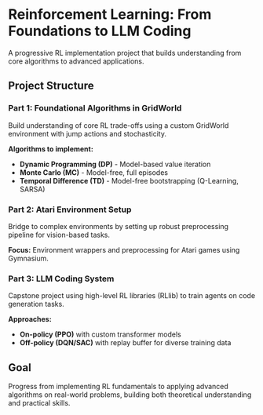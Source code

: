 # Reinforcement Learning: From Foundations to LLM Coding

A progressive RL implementation project that builds understanding from core algorithms to advanced applications.

## Project Structure

### Part 1: Foundational Algorithms in GridWorld
Build understanding of core RL trade-offs using a custom GridWorld environment with jump actions and stochasticity.

**Algorithms to implement:**
- **Dynamic Programming (DP)** - Model-based value iteration
- **Monte Carlo (MC)** - Model-free, full episodes
- **Temporal Difference (TD)** - Model-free bootstrapping (Q-Learning, SARSA)

### Part 2: Atari Environment Setup
Bridge to complex environments by setting up robust preprocessing pipeline for vision-based tasks.

**Focus:** Environment wrappers and preprocessing for Atari games using Gymnasium.

### Part 3: LLM Coding System
Capstone project using high-level RL libraries (RLlib) to train agents on code generation tasks.

**Approaches:**
- **On-policy (PPO)** with custom transformer models
- **Off-policy (DQN/SAC)** with replay buffer for diverse training data

## Goal
Progress from implementing RL fundamentals to applying advanced algorithms on real-world problems, building both theoretical understanding and practical skills.
